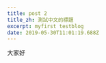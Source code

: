 ```yaml
---
title: post 2
title_zh: 測試中文的標題
excerpt: myfirst testblog
date: 2019-05-30T11:01:19.688Z
---
```

大家好
